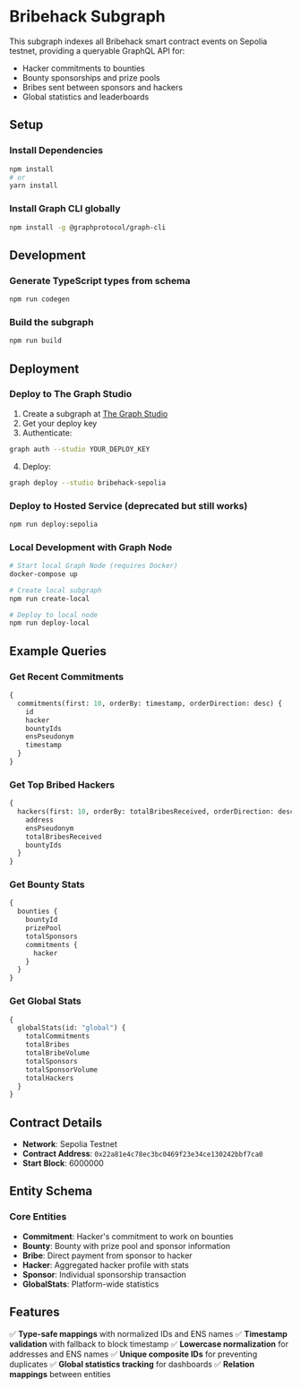 # Bribehack Subgraph

This subgraph indexes all Bribehack smart contract events on Sepolia testnet, providing a queryable GraphQL API for:
- Hacker commitments to bounties
- Bounty sponsorships and prize pools
- Bribes sent between sponsors and hackers
- Global statistics and leaderboards

## Setup

### Install Dependencies
```bash
npm install
# or
yarn install
```

### Install Graph CLI globally
```bash
npm install -g @graphprotocol/graph-cli
```

## Development

### Generate TypeScript types from schema
```bash
npm run codegen
```

### Build the subgraph
```bash
npm run build
```

## Deployment

### Deploy to The Graph Studio
1. Create a subgraph at [The Graph Studio](https://thegraph.com/studio/)
2. Get your deploy key
3. Authenticate:
```bash
graph auth --studio YOUR_DEPLOY_KEY
```
4. Deploy:
```bash
graph deploy --studio bribehack-sepolia
```

### Deploy to Hosted Service (deprecated but still works)
```bash
npm run deploy:sepolia
```

### Local Development with Graph Node
```bash
# Start local Graph Node (requires Docker)
docker-compose up

# Create local subgraph
npm run create-local

# Deploy to local node
npm run deploy-local
```

## Example Queries

### Get Recent Commitments
```graphql
{
  commitments(first: 10, orderBy: timestamp, orderDirection: desc) {
    id
    hacker
    bountyIds
    ensPseudonym
    timestamp
  }
}
```

### Get Top Bribed Hackers
```graphql
{
  hackers(first: 10, orderBy: totalBribesReceived, orderDirection: desc) {
    address
    ensPseudonym
    totalBribesReceived
    bountyIds
  }
}
```

### Get Bounty Stats
```graphql
{
  bounties {
    bountyId
    prizePool
    totalSponsors
    commitments {
      hacker
    }
  }
}
```

### Get Global Stats
```graphql
{
  globalStats(id: "global") {
    totalCommitments
    totalBribes
    totalBribeVolume
    totalSponsors
    totalSponsorVolume
    totalHackers
  }
}
```

## Contract Details

- **Network**: Sepolia Testnet
- **Contract Address**: `0x22a81e4c78ec3bc0469f23e34ce130242bbf7ca0`
- **Start Block**: 6000000

## Entity Schema

### Core Entities
- **Commitment**: Hacker's commitment to work on bounties
- **Bounty**: Bounty with prize pool and sponsor information
- **Bribe**: Direct payment from sponsor to hacker
- **Hacker**: Aggregated hacker profile with stats
- **Sponsor**: Individual sponsorship transaction
- **GlobalStats**: Platform-wide statistics

## Features

✅ **Type-safe mappings** with normalized IDs and ENS names
✅ **Timestamp validation** with fallback to block timestamp
✅ **Lowercase normalization** for addresses and ENS names
✅ **Unique composite IDs** for preventing duplicates
✅ **Global statistics tracking** for dashboards
✅ **Relation mappings** between entities